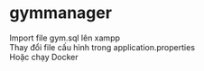 # gymmanager
Import file gym.sql lên xampp
<br>Thay đổi file cấu hình trong application.properties
<br> Hoặc chạy Docker 
